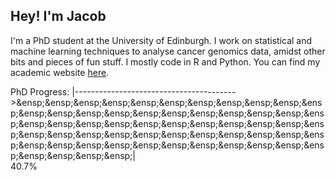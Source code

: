 ## Hey! I'm Jacob
I'm a PhD student at the University of Edinburgh. I work on statistical and machine learning techniques to analyse cancer genomics data, amidst other bits and pieces of fun stuff. I mostly code in R and Python. You can find my academic website [here](https://www.maths.ed.ac.uk/~s1505825/). 

PhD Progress:
|---------------------------------------->&amp;ensp;&amp;ensp;&amp;ensp;&amp;ensp;&amp;ensp;&amp;ensp;&amp;ensp;&amp;ensp;&amp;ensp;&amp;ensp;&amp;ensp;&amp;ensp;&amp;ensp;&amp;ensp;&amp;ensp;&amp;ensp;&amp;ensp;&amp;ensp;&amp;ensp;&amp;ensp;&amp;ensp;&amp;ensp;&amp;ensp;&amp;ensp;&amp;ensp;&amp;ensp;&amp;ensp;&amp;ensp;&amp;ensp;&amp;ensp;&amp;ensp;&amp;ensp;&amp;ensp;&amp;ensp;&amp;ensp;&amp;ensp;&amp;ensp;&amp;ensp;&amp;ensp;&amp;ensp;&amp;ensp;&amp;ensp;&amp;ensp;&amp;ensp;&amp;ensp;&amp;ensp;&amp;ensp;&amp;ensp;&amp;ensp;&amp;ensp;&amp;ensp;&amp;ensp;&amp;ensp;&amp;ensp;&amp;ensp;&amp;ensp;&amp;ensp;&amp;ensp;&amp;ensp;| <br> 40.7%

<!--
**cobrbra/cobrbra** is a ✨ _special_ ✨ repository because its `README.md` (this file) appears on your GitHub profile.

Here are some ideas to get you started:

- 🔭 I’m currently working on ...
- 🌱 I’m currently learning ...
- 👯 I’m looking to collaborate on ...
- 🤔 I’m looking for help with ...
- 💬 Ask me about ...
- 📫 How to reach me: ...
- 😄 Pronouns: ...
- ⚡ Fun fact: ...
-->
